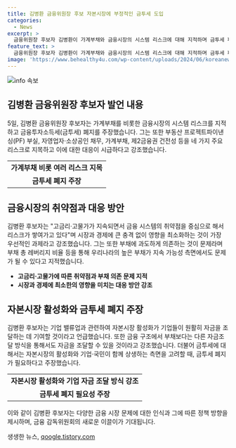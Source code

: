 ```yaml
---
title: 김병환 금융위원장 후보 자본시장에 부정적인 금투세 도입
categories:
  - News
excerpt: >
  금융위원장 후보자 김병환이 가계부채와 금융시장의 시스템 리스크에 대해 지적하며 금투세 폐지를 주장했다. 부동산 PF 부실과 가계부채 등을 리스크 요인으로 꼽고, 부채 의존 문제를 지적하기도 했다. 또한 자본시장 활성화를 통한 기업 자금 조달 방식을 모색해야 한다고 강조했다. 요약문에는 금융시장의 리스크와 해결 방안에 대한 후보자의 입장을 강조할 필요가 있을 것 같아.
feature_text: >
  금융위원장 후보자 김병환이 가계부채와 금융시장의 시스템 리스크에 대해 지적하며 금투세 폐지를 주장했다. 부동산 PF 부실과 가계부채 등을 리스크 요인으로 꼽고, 부채 의존 문제를 지적하기도 했다. 또한 자본시장 활성화를 통한 기업 자금 조달 방식을 모색해야 한다고 강조했다. 요약문에는 금융시장의 리스크와 해결 방안에 대한 후보자의 입장을 강조할 필요가 있을 것 같아.
image: 'https://www.behealthy4u.com/wp-content/uploads/2024/06/koreanews.jpg'
---
```


<p><img src="https://www.behealthy4u.com/wp-content/uploads/2024/06/koreanews.jpg" alt="info 속보" /></p>

<h2 data-ke-size="size26">김병환 금융위원장 후보자 발언 내용</h2>

<p data-ke-size="size16">5일, 김병환 금융위원장 후보자는 가계부채를 비롯한 금융시장의 시스템 리스크를 지적하고 금융투자소득세(금투세) 폐지를 주장했습니다. 그는 또한 부동산 프로젝트파이낸싱(PF) 부실, 자영업자·소상공인 채무, 가계부채, 제2금융권 건전성 등을 네 가지 주요 리스크로 지목하고 이에 대한 대응이 시급하다고 강조했습니다.</p>

<table>
  <tr>
    <td style="text-align: center; height: 17px;"><b>가계부채 비롯 여러 리스크 지목</b></td>
  </tr>
  <tr>
    <td style="text-align: center; height: 17px;"><b>금투세 폐지 주장</b></td>
  </tr>
</table>

<h2 data-ke-size="size26">금융시장의 취약점과 대응 방안</h2>

<p data-ke-size="size16">김병환 후보자는 "고금리·고물가가 지속되면서 금융 시스템의 취약점을 중심으로 해서 리스크가 쌓여가고 있다"며 시장과 경제에 큰 충격 없이 영향을 최소화하는 것이 가장 우선적인 과제라고 강조했습니다. 그는 또한 부채에 과도하게 의존하는 것이 문제라며 부채 총 레버리지 비율 등을 통해 우리나라의 높은 부채가 지속 가능성 측면에서도 문제가 될 수 있다고 지적했습니다.</p>

<ul>
  <li><b>고금리·고물가에 따른 취약점과 부채 의존 문제 지적</b></li>
  <li><b>시장과 경제에 최소한의 영향을 미치는 대응 방안 강조</b></li>
</ul>

<h2 data-ke-size="size26">자본시장 활성화와 금투세 폐지 주장</h2>

<p data-ke-size="size16">김병환 후보자는 기업 밸류업과 관련하여 자본시장 활성화가 기업들이 원활히 자금을 조달하는 데 기여할 것이라고 언급했습니다. 또한 금융 구조에서 부채보다는 다른 자금조달 방식을 통해서도 자금을 조달할 수 있을 것이라고 강조했습니다. 더불어 금투세에 대해서는 자본시장의 활성화와 기업·국민이 함께 상생하는 측면을 고려할 때, 금투세 폐지가 필요하다고 주장했습니다.</p>

<table>
  <tr>
    <td style="text-align: center; height: 17px;"><b>자본시장 활성화와 기업 자금 조달 방식 강조</b></td>
  </tr>
  <tr>
    <td style="text-align: center; height: 17px;"><b>금투세 폐지 필요성 주장</b></td>
  </tr>
</table>

<p>이와 같이 김병환 후보자는 다양한 금융 시장 문제에 대한 인식과 그에 따른 정책 방향을 제시하며, 금융 감독위원회의 새로운 이끌이가 기대됩니다.</p>
생생한 뉴스, <a href="https://qoogle.tistory.com" rel="dofollow">qoogle.tistory.com</a>



